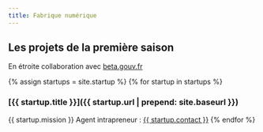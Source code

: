 ```yaml
---
title: Fabrique numérique
---
```


## Les projets de la première saison

En étroite collaboration avec [beta.gouv.fr](https://beta.gouv.fr/)


{% assign startups = site.startup %}
{% for startup in startups %}
### [{{ startup.title }}]({{ startup.url | prepend: site.baseurl }}) 
{{ startup.mission }}
Agent intrapreneur : <a href="mailto:{{ startup.contact }}">{{ startup.contact }}</a>
{% endfor %}

